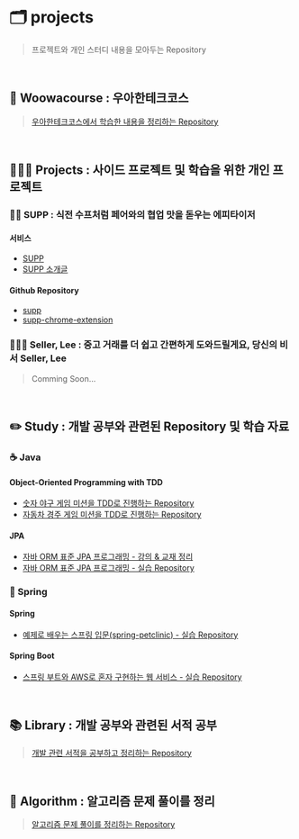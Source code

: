 # 🗂 projects

> 프로젝트와 개인 스터디 내용을 모아두는 Repository

<br/>

## 🔭 Woowacourse : 우아한테크코스

> [우아한테크코스에서 학습한 내용을 정리하는 Repository](https://github.com/lxxjn0/woowacourse-projects)

<br/>

## 🧑🏻‍💻 Projects : 사이드 프로젝트 및 학습을 위한 개인 프로젝트

### 👋🏻 SUPP : 식전 수프처럼 페어와의 협업 맛을 돋우는 에피타이저

#### 서비스

- [SUPP](https://d10qlfpm4ciz64.cloudfront.net/)
- [SUPP 소개글](https://github.com/woowa-supp/supp/blob/master/README.md)

#### Github Repository

- [supp](https://github.com/woowa-supp/supp)
- [supp-chrome-extension](https://github.com/woowa-supp/supp-chrome-extension)

### 👩🏻‍💼 Seller, Lee : 중고 거래를 더 쉽고 간편하게 도와드릴게요, 당신의 비서 Seller, Lee

> Comming Soon...

<br/>

## ✏️ Study : 개발 공부와 관련된 Repository 및 학습 자료

### ☕️ Java

#### Object-Oriented Programming with TDD

- [숫자 야구 게임 미션을 TDD로 진행하는 Repository](https://github.com/lxxjn0/java-baseball-review)
- [자동차 경주 게임 미션을 TDD로 진행하는 Repository](https://github.com/lxxjn0/java-racingcar-review)

#### JPA

- [자바 ORM 표준 JPA 프로그래밍 - 강의 & 교재 정리](https://github.com/lxxjn0/library/tree/master/%EC%9E%90%EB%B0%94-ORM-%ED%91%9C%EC%A4%80-JPA-%ED%94%84%EB%A1%9C%EA%B7%B8%EB%9E%98%EB%B0%8D)
- [자바 ORM 표준 JPA 프로그래밍 - 실습 Repository](./)

### 🌱 Spring

#### Spring

- [예제로 배우는 스프링 입문(spring-petclinic) - 실습 Repository](https://github.com/lxxjn0/spring-petclinic)

#### Spring Boot

- [스프링 부트와 AWS로 혼자 구현하는 웹 서비스 - 실습 Repository](https://github.com/lxxjn0/springboot-aws-webservice)

<br/>

## 📚 Library : 개발 공부와 관련된 서적 공부

> [개발 관련 서적을 공부하고 정리하는 Repository](https://github.com/lxxjn0/library)

<br/>

## 🔐 Algorithm : 알고리즘 문제 풀이를 정리

> [알고리즘 문제 풀이를 정리하는 Repository](https://github.com/lxxjn0/algorithm-ps)
